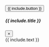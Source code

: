 <!-- Button trigger modal -->
<div class="text-center">
<button type="button" class="btn btn-{{ include.color | default: 'primary' }}" data-toggle="modal" data-target="#{{ include.title | slugify}}">
{{ include.button }}
</button>
</div>
<!-- Modal -->
<div class="modal fade" id="{{ include.title | slugify}}" tabindex="-1" role="dialog" aria-labelledby="{{ include.title | slugify}}Label" aria-hidden="true">
<div class="modal-dialog" role="document">
<div class="modal-content">
<div class="modal-header">
<h5 class="modal-title" id="{{ include.title | slugify}}Label">{{ include.title }}</h5>
<button type="button" class="close" data-dismiss="modal" aria-label="Close">
<span aria-hidden="true">&times;</span>
</button>
</div>
<div class="modal-body" markdown="1">
{{ include.text }}
</div>
</div>
</div>
</div>